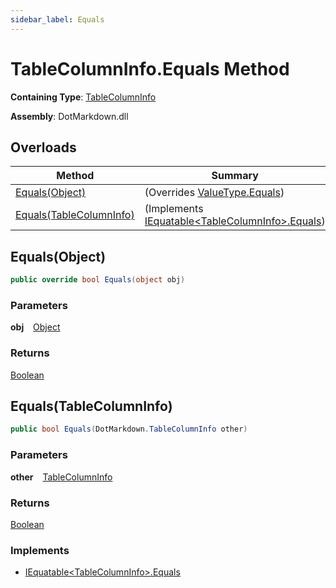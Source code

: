 ```yaml
---
sidebar_label: Equals
---
```


# TableColumnInfo\.Equals Method

**Containing Type**: [TableColumnInfo](../index.md)

**Assembly**: DotMarkdown\.dll

## Overloads

| Method | Summary |
| ------ | ------- |
| [Equals(Object)](#DotMarkdown_TableColumnInfo_Equals_System_Object_) |  \(Overrides [ValueType.Equals](https://docs.microsoft.com/en-us/dotnet/api/system.valuetype.equals)\) |
| [Equals(TableColumnInfo)](#DotMarkdown_TableColumnInfo_Equals_DotMarkdown_TableColumnInfo_) |  \(Implements [IEquatable&lt;TableColumnInfo>.Equals](https://docs.microsoft.com/en-us/dotnet/api/system.iequatable-1.equals)\) |

## Equals\(Object\) <a id="DotMarkdown_TableColumnInfo_Equals_System_Object_"></a>

```csharp
public override bool Equals(object obj)
```

### Parameters

**obj** &ensp; [Object](https://docs.microsoft.com/en-us/dotnet/api/system.object)

### Returns

[Boolean](https://docs.microsoft.com/en-us/dotnet/api/system.boolean)

## Equals\(TableColumnInfo\) <a id="DotMarkdown_TableColumnInfo_Equals_DotMarkdown_TableColumnInfo_"></a>

```csharp
public bool Equals(DotMarkdown.TableColumnInfo other)
```

### Parameters

**other** &ensp; [TableColumnInfo](../index.md)

### Returns

[Boolean](https://docs.microsoft.com/en-us/dotnet/api/system.boolean)

### Implements

* [IEquatable&lt;TableColumnInfo>.Equals](https://docs.microsoft.com/en-us/dotnet/api/system.iequatable-1.equals)
